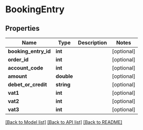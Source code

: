 # BookingEntry

## Properties
Name | Type | Description | Notes
------------ | ------------- | ------------- | -------------
**booking_entry_id** | **int** |  | [optional] 
**order_id** | **int** |  | [optional] 
**account_code** | **int** |  | [optional] 
**amount** | **double** |  | [optional] 
**debet_or_credit** | **string** |  | [optional] 
**vat1** | **int** |  | [optional] 
**vat2** | **int** |  | [optional] 
**vat3** | **int** |  | [optional] 

[[Back to Model list]](../README.md#documentation-for-models) [[Back to API list]](../README.md#documentation-for-api-endpoints) [[Back to README]](../README.md)


